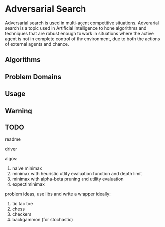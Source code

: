 # Adversarial Search
Adversarial search is used in multi-agent competitive situations. Adverarial
search is a topic used in Artificial Intelligence to hone algorithms and
techniques that are robust enough to work in situations where the active agent
is not in complete control of the environment, due to both the actions of
external agents and chance.

## Algorithms

## Problem Domains

## Usage

## Warning

## TODO
readme

driver

algos:

1. naive minimax
1. minimax with heuristic utlity evaluation function and depth limit
1. minimax with alpha-beta pruning and utility evaluation
1. expectiminimax

problem ideas, use libs and write a wrapper ideally:

1. tic tac toe
1. chess
1. checkers
1. backgammon (for stochastic)

